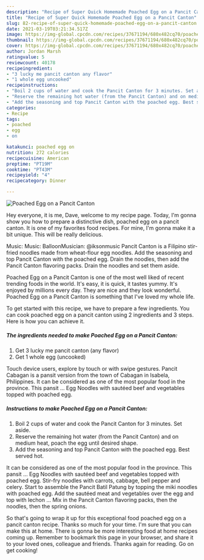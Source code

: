 ```yaml
---
description: "Recipe of Super Quick Homemade Poached Egg on a Pancit Canton"
title: "Recipe of Super Quick Homemade Poached Egg on a Pancit Canton"
slug: 82-recipe-of-super-quick-homemade-poached-egg-on-a-pancit-canton
date: 2021-03-19T03:21:34.517Z
image: https://img-global.cpcdn.com/recipes/37671194/680x482cq70/poached-egg-on-a-pancit-canton-recipe-main-photo.jpg
thumbnail: https://img-global.cpcdn.com/recipes/37671194/680x482cq70/poached-egg-on-a-pancit-canton-recipe-main-photo.jpg
cover: https://img-global.cpcdn.com/recipes/37671194/680x482cq70/poached-egg-on-a-pancit-canton-recipe-main-photo.jpg
author: Jordan Marsh
ratingvalue: 5
reviewcount: 40178
recipeingredient:
- "3 lucky me pancit canton any flavor"
- "1 whole egg uncooked"
recipeinstructions:
- "Boil 2 cups of water and cook the Pancit Canton for 3 minutes. Set aside."
- "Reserve the remaining hot water (from the Pancit Canton) and on medium heat, poach the egg until desired shape."
- "Add the seasoning and top Pancit Canton with the poached egg. Best served hot."
categories:
- Recipe
tags:
- poached
- egg
- on

katakunci: poached egg on 
nutrition: 272 calories
recipecuisine: American
preptime: "PT19M"
cooktime: "PT43M"
recipeyield: "4"
recipecategory: Dinner

---
```



![Poached Egg on a Pancit Canton](https://img-global.cpcdn.com/recipes/37671194/680x482cq70/poached-egg-on-a-pancit-canton-recipe-main-photo.jpg)

Hey everyone, it is me, Dave, welcome to my recipe page. Today, I'm gonna show you how to prepare a distinctive dish, poached egg on a pancit canton. It is one of my favorites food recipes. For mine, I'm gonna make it a bit unique. This will be really delicious.

Music: Music: BalloonMusician: @iksonmusic Pancit Canton is a Filipino stir-fried noodles made from wheat-flour egg noodles. Add the seasoning and top Pancit Canton with the poached egg. Drain the noodles, then add the Pancit Canton flavoring packs. Drain the noodles and set them aside.

Poached Egg on a Pancit Canton is one of the most well liked of recent trending foods in the world. It's easy, it is quick, it tastes yummy. It's enjoyed by millions every day. They are nice and they look wonderful. Poached Egg on a Pancit Canton is something that I've loved my whole life.


To get started with this recipe, we have to prepare a few ingredients. You can cook poached egg on a pancit canton using 2 ingredients and 3 steps. Here is how you can achieve it.

<!--inarticleads1-->

##### The ingredients needed to make Poached Egg on a Pancit Canton:

1. Get 3 lucky me pancit canton (any flavor)
1. Get 1 whole egg (uncooked)


Touch device users, explore by touch or with swipe gestures. Pancit Cabagan is a pansit version from the town of Cabagan in Isabela, Philippines. It can be considered as one of the most popular food in the province. This pansit … Egg Noodles with sautéed beef and vegetables topped with poached egg. 

<!--inarticleads2-->

##### Instructions to make Poached Egg on a Pancit Canton:

1. Boil 2 cups of water and cook the Pancit Canton for 3 minutes. Set aside.
1. Reserve the remaining hot water (from the Pancit Canton) and on medium heat, poach the egg until desired shape.
1. Add the seasoning and top Pancit Canton with the poached egg. Best served hot.


It can be considered as one of the most popular food in the province. This pansit … Egg Noodles with sautéed beef and vegetables topped with poached egg. Stir-fry noodles with carrots, cabbage, bell pepper and celery. Start to assemble the Pancit Batil Patung by topping the miki noodles with poached egg. Add the sautéed meat and vegetables over the egg and top with lechon … Mix in the Pancit Canton flavoring packs, then the noodles, then the spring onions. 

So that's going to wrap it up for this exceptional food poached egg on a pancit canton recipe. Thanks so much for your time. I'm sure that you can make this at home. There is gonna be more interesting food at home recipes coming up. Remember to bookmark this page in your browser, and share it to your loved ones, colleague and friends. Thanks again for reading. Go on get cooking!
